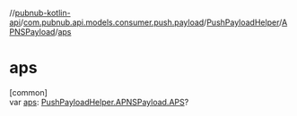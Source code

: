 //[pubnub-kotlin-api](../../../../index.md)/[com.pubnub.api.models.consumer.push.payload](../../index.md)/[PushPayloadHelper](../index.md)/[APNSPayload](index.md)/[aps](aps.md)

# aps

[common]\
var [aps](aps.md): [PushPayloadHelper.APNSPayload.APS](-a-p-s/index.md)?

